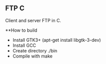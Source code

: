 FTP C
---------------
Client and server FTP in C.

**How to build
  - Install GTK3+ (apt-get install libgtk-3-dev)
  - Install GCC
  - Create directory ./bin
  - Compile with make

